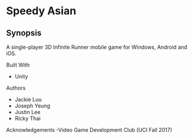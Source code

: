 # Speedy Asian

Synopsis
-
A single-player 3D Infinite Runner mobile game for Windows, Android and iOS.

Built With
- Unity

Authors
- Jackie Luu
- Joseph Yeung
- Justin Lee
- Ricky Thai

Acknowledgements
-Video Game Development Club (UCI Fall 2017)

